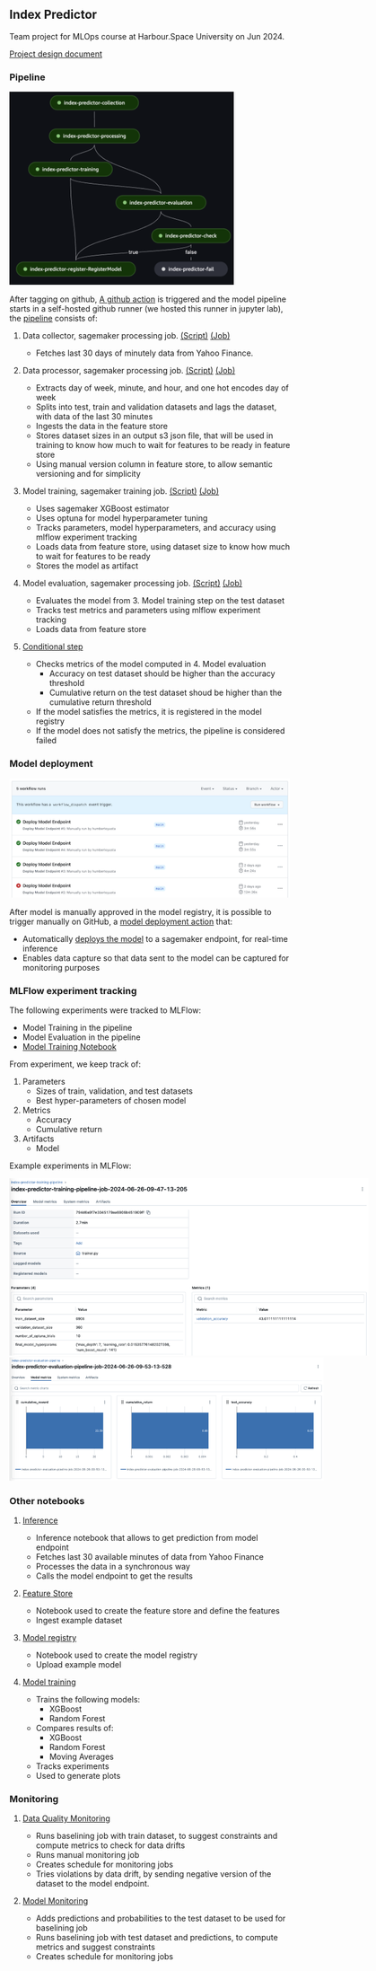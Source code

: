 ## Index Predictor

Team project for MLOps course at Harbour.Space University on Jun 2024.

[Project design document](https://docs.google.com/document/d/1OqSScPe_MWzLqwbktw-1_l9rWeZ2Yo2mvsqVpKOm9kk/edit?usp=sharing)

### Pipeline

<img src="pipeline.png" alt="Pipeline Flowchart" style="max-width: 400px; height: auto;">

After tagging on github, [A github action](.github/workflows/pipeline.yml) is triggered and the model pipeline starts in a self-hosted github runner (we hosted this runner in jupyter lab), the [pipeline](src/pipeline/create.py) consists of:

1. Data collector, sagemaker processing job. [(Script)](src/data/collector.py) [(Job)](src/pipeline/steps/collector.py)
    * Fetches last 30 days of minutely data from Yahoo Finance.

2. Data processor, sagemaker processing job. [(Script)](src/data/processor.py) [(Job)](src/pipeline/steps/processor.py)
    * Extracts day of week, minute, and hour, and one hot encodes day of week
    * Splits into test, train and validation datasets and lags the dataset, with data of the last 30 minutes 
    * Ingests the data in the feature store
    * Stores dataset sizes in an output s3 json file, that will be used in training to know how much to wait for features to be ready in feature store
    * Using manual version column in feature store, to allow semantic versioning and for simplicity

3. Model training, sagemaker training job. [(Script)](src/models/trainer.py) [(Job)](src/pipeline/steps/trainer.py)
    * Uses sagemaker XGBoost estimator
    * Uses optuna for model hyperparameter tuning
    * Tracks parameters, model hyperparameters, and accuracy using mlflow experiment tracking
    * Loads data from feature store, using dataset size to know how much to wait for features to be ready
    * Stores the model as artifact

4. Model evaluation, sagemaker processing job. [(Script)](src/models/evaluator.py) [(Job)](src/pipeline/steps/evaluator.py)
    * Evaluates the model from 3. Model training step on the test dataset
    * Tracks test metrics and parameters using mlflow experiment tracking
    * Loads data from feature store

5. [Conditional step](src/pipeline/steps/conditional.py)
    * Checks metrics of the model computed in 4. Model evaluation
        * Accuracy on test dataset should be higher than the accuracy threshold
        * Cumulative return on the test dataset shoud be higher than the cumulative return threshold
    * If the model satisfies the metrics, it is registered in the model registry
    * If the model does not satisfy the metrics, the pipeline is considered failed

### Model deployment

<img src="deploy_action.png" alt="Deploy Action" style="max-width: 500px; height: auto;">

After model is manually approved in the model registry, it is possible to trigger manually on GitHub, a [model deployment action](.github/workflows/deploy-model-endpoint.yml) that:

* Automatically [deploys the model](src/model_deployment/deploy.py) to a sagemaker endpoint, for real-time inference
* Enables data capture so that data sent to the model can be captured for monitoring purposes

### MLFlow experiment tracking

The following experiments were tracked to MLFlow:

* Model Training in the pipeline
* Model Evaluation in the pipeline
* [Model Training Notebook](src/model_training.ipynb)

From experiment, we keep track of:

1. Parameters
    * Sizes of train, validation, and test datasets
    * Best hyper-parameters of chosen model
2. Metrics
    * Accuracy
    * Cumulative return
2. Artifacts
    * Model

Example experiments in MLFlow:

<img src="train_exp.png" alt="Train Experiment Tracking" style="max-width: 640px; height: auto;">

<img src="eval_exp.png" alt="Evaluation Experiment Tracking" style="max-width: 560px; height: auto;">

### Other notebooks

1. [Inference](src/inference.ipynb)

    * Inference notebook that allows to get prediction from model endpoint
    * Fetches last 30 available minutes of data from Yahoo Finance
    * Processes the data in a synchronous way
    * Calls the model endpoint to get the results

2. [Feature Store](src/feature_store.ipynb)

    * Notebook used to create the feature store and define the features
    * Ingest example dataset

3. [Model registry](src/model_registry.ipynb)

    * Notebook used to create the model registry
    * Upload example model

4. [Model training](src/model_training.ipynb)

    * Trains the following models:
        * XGBoost
        * Random Forest
    * Compares results of:
        * XGBoost
        * Random Forest
        * Moving Averages
    * Tracks experiments
    * Used to generate plots

### Monitoring

1. [Data Quality Monitoring](src/monitoring/data_quality_monitoring.ipynb)

    * Runs baselining job with train dataset, to suggest constraints and compute metrics to check for data drifts
    * Runs manual monitoring job
    * Creates schedule for monitoring jobs
    * Tries violations by data drift, by sending negative version of the dataset to the model endpoint.

2. [Model Monitoring](src/monitoring/model_monitoring.ipynb)

    * Adds predictions and probabilities to the test dataset to be used for baselining job
    * Runs baselining job with test dataset and predictions, to compute metrics and suggest constraints
    * Creates schedule for monitoring jobs